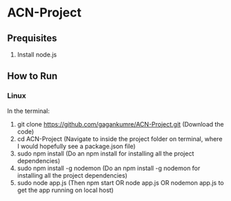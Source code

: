 # ACN-Project
 
## Prequisites

1. Install node.js 

## How to Run

### Linux
In the terminal:
1. git clone https://github.com/gagankumre/ACN-Project.git (Download the code)
2. cd ACN-Project (Navigate to inside the project folder on terminal, where I would hopefully see a package.json file)
3. sudo npm install (Do an npm install for installing all the project dependencies) 
4. sudo npm install -g nodemon (Do an npm install -g nodemon for installing all the project dependencies)
5. sudo node app.js (Then npm start OR node app.js OR nodemon app.js to get the app running on local host) 
